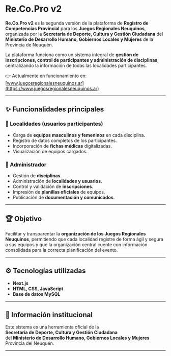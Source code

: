 # Re.Co.Pro v2

**Re.Co.Pro v2** es la segunda versión de la plataforma de **Registro de Competencias Provincial** para los **Juegos Regionales Neuquinos**, organizada por la **Secretaría de Deporte, Cultura y Gestión Ciudadana** del **Ministerio de Desarrollo Humano, Gobiernos Locales y Mujeres** de la Provincia de Neuquén.

La plataforma funciona como un sistema integral de **gestión de inscripciones, control de participantes y administración de disciplinas**, centralizando la información de todas las localidades participantes.  

👉 Actualmente en funcionamiento en: [www.juegosregionalesneuquinos.ar](https://www.juegosregionalesneuquinos.ar)

---

## ✨ Funcionalidades principales

### 🔹 Localidades (usuarios participantes)
- Carga de **equipos masculinos y femeninos** en cada disciplina.
- Registro de datos completos de los participantes.
- Incorporación de **fichas médicas** digitalizadas.
- Visualización de equipos cargados.

### 🔹 Administrador
- Gestión de **disciplinas**.
- Administración de **localidades y usuarios**.
- Control y validación de **inscripciones**.
- Impresión de **planillas oficiales** de equipos.
- Publicación de **documentación y comunicados**.

---

## 🏆 Objetivo
Facilitar y transparentar la **organización de los Juegos Regionales Neuquinos**, permitiendo que cada localidad registre de forma ágil y segura a sus equipos y que la organización central cuente con información consolidada para la correcta planificación del evento.

---

## ⚙️ Tecnologías utilizadas
- **Next.js**  
- **HTML, CSS, JavaScript**  
- **Base de datos MySQL**  

---

## 📌 Información institucional
Este sistema es una herramienta oficial de la  
**Secretaría de Deporte, Cultura y Gestión Ciudadana**  
del **Ministerio de Desarrollo Humano, Gobiernos Locales y Mujeres**  
Provincia del Neuquén.

---
